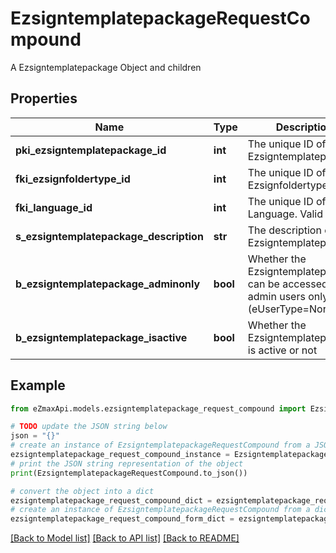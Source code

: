 # EzsigntemplatepackageRequestCompound

A Ezsigntemplatepackage Object and children

## Properties

Name | Type | Description | Notes
------------ | ------------- | ------------- | -------------
**pki_ezsigntemplatepackage_id** | **int** | The unique ID of the Ezsigntemplatepackage | [optional] 
**fki_ezsignfoldertype_id** | **int** | The unique ID of the Ezsignfoldertype. | 
**fki_language_id** | **int** | The unique ID of the Language.  Valid values:  |Value|Description| |-|-| |1|French| |2|English| | 
**s_ezsigntemplatepackage_description** | **str** | The description of the Ezsigntemplatepackage | 
**b_ezsigntemplatepackage_adminonly** | **bool** | Whether the Ezsigntemplatepackage can be accessed by admin users only (eUserType&#x3D;Normal) | 
**b_ezsigntemplatepackage_isactive** | **bool** | Whether the Ezsigntemplatepackage is active or not | 

## Example

```python
from eZmaxApi.models.ezsigntemplatepackage_request_compound import EzsigntemplatepackageRequestCompound

# TODO update the JSON string below
json = "{}"
# create an instance of EzsigntemplatepackageRequestCompound from a JSON string
ezsigntemplatepackage_request_compound_instance = EzsigntemplatepackageRequestCompound.from_json(json)
# print the JSON string representation of the object
print(EzsigntemplatepackageRequestCompound.to_json())

# convert the object into a dict
ezsigntemplatepackage_request_compound_dict = ezsigntemplatepackage_request_compound_instance.to_dict()
# create an instance of EzsigntemplatepackageRequestCompound from a dict
ezsigntemplatepackage_request_compound_form_dict = ezsigntemplatepackage_request_compound.from_dict(ezsigntemplatepackage_request_compound_dict)
```
[[Back to Model list]](../README.md#documentation-for-models) [[Back to API list]](../README.md#documentation-for-api-endpoints) [[Back to README]](../README.md)


